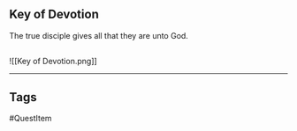 ## Key of Devotion
The true disciple gives all that they are unto God.
## 
![[Key of Devotion.png]]

---
## Tags
#QuestItem